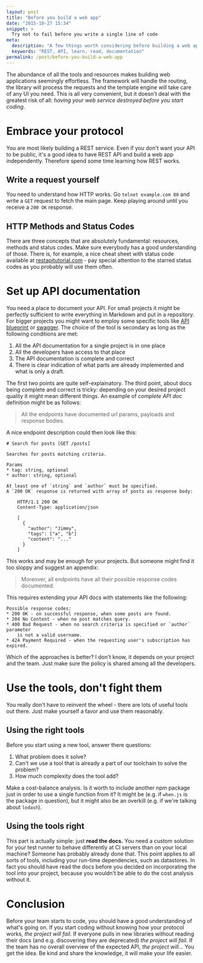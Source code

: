```yaml
---
layout: post
title: "Before you build a web app"
date: "2015-10-27 15:34"
snippet: >
  Try not to fail before you write a single line of code
meta:
  description: "A few things worth considering before building a web app"
  keywords: "REST, API, learn, read, documentation"
permalink: /post/before-you-build-a-web-app
---
```


The abundance of all the tools and resources makes building web applications
seemingly effortless. The framework will handle the routing, the library
will process the requests and the template engine will take care of
any UI you need. This is all very convenient, but it doesn't deal
with the greatest risk of all: *having your web service destroyed
before you start coding*.

# Embrace your protocol
You are most likely building a REST service.
Even if you don't want your API to be public, it's a good idea
to have REST API and build a web app independently. Therefore spend
some time learning how REST works.

## Write a request yourself
You need to understand how HTTP works. Go `telnet example.com 80` and
write a `GET` request to fetch the main page. Keep playing around until
you receive a `200 OK` response.

## HTTP Methods and Status Codes
There are three concepts that are absolutely fundamental: resources, methods and
status codes. Make sure everybody has a good understanding of those.
There is, for example, a nice cheat sheet with status code available
at [restapitutorial.com](http://www.restapitutorial.com/httpstatuscodes.html) -
pay special attention to the starred status codes as you probably will use
them often.

# Set up API documentation
You need a place to document your API. For small projects it might be
perfectly sufficient to write everything in Markdown and put in a repository.
For bigger projects you might want to employ some specific tools like
[API blueprint](http://apiblueprint.org) or [swagger](http://swagger.io). The choice of the
tool is secondary as long as the following conditions are met:

1. All the API documentation for a single project is in one place
2. All the developers have access to that place
3. The API documentation is complete and correct
4. There is clear indication of what parts are already implemented and
    what is only a draft.

The first two points are quite self-explainatory. The third point,
about docs being complete and correct is tricky: depending on your
desired project quality it might mean different things. An example
of *complete API doc* definition might be as follows:

> All the endpoints have documented url params, payloads and response bodies.

A nice endpoint description could then look like this:

```
# Search for posts [GET /posts]

Searches for posts matching criteria.

Params
* tag: string, optional
* author: string, optional

At least one of `string` and `author` must be specified.
A `200 OK` response is returned with array of posts as response body:

    HTTP/1.1 200 OK
    Content-Type: application/json

    [
      {
        "author": "Jimmy",
        "tags": ["a", "b"]
        "content": "..."
      }
    ]  
```


This works and may be enough for your projects. But someone might
find it too sloppy and suggest an appendix:

> Moreover, all endpoints have all their possible response codes documented.

This requires extending your API docs with statements like the following:

```
Possible response codes:
* 200 OK - on successful response, when some posts are found.
* 204 No Content - when no post matches query.
* 400 Bad Request - when no search criteria is specified or `author` parameter
    is not a valid username.
* 424 Payment Required - when the requesting user's subscription has expired.
```

Which of the approaches is better? I don't know, it depends on your project
and the team. Just make sure the policy is shared among all the developers.

# Use the tools, don't fight them
You really don't have to reinvent the wheel - there are lots
of useful tools out there. Just make yourself a favor and use them reasonably.

## Using the right tools
Before you start using a new tool, answer there questions:

1. What problem does it solve?
2. Can't we use a tool that is already a part of our toolchain to solve the problem?
3. How much complexity does the tool add?

Make a cost-balance analysis. Is it worth to include another npm package just
in order to use a single function from it? It might be (e.g. if `when.js` is
the package in question), but it might also be an overkill (e.g. if
we're talking about `lodash`).

## Using the tools right
This part is actually simple: just **read the docs.**
You need a custom solution for your test runner to behave differently at
CI servers than on your local machine? Someone has probably already done that.
This point applies to all sorts of tools, including your run-time dependencies,
such as datastores. In fact you should have read the docs before you
decided on incorporating the tool into your project, because you
wouldn't be able to do the cost analysis without it.

# Conclusion
Before your team starts to code, you should have a good understanding of
what's going on. If you start coding without knowing how your protocol works,
*the project will fail*. If everyone pulls in new libraries without
reading their docs (and e.g. discovering they are deprecated) *the project
will fail*. If the team has no overall overview of the expected API,
*the project will...* You get the idea. Be kind and
share the knowledge, it will make your life easier.
